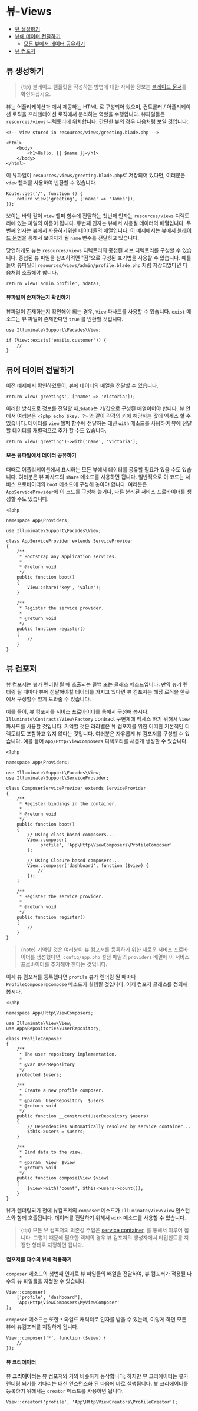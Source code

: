 # 뷰-Views

- [뷰 생성하기](#creating-views)
- [뷰에 데이터 전달하기](#passing-data-to-views)
    - [모든 뷰에서 데이터 공유하기](#sharing-data-with-all-views)
- [뷰 컴포저](#view-composers)

<a name="creating-views"></a>
## 뷰 생성하기

> {tip} 블레이드 템플릿을 작성하는 방법에 대한 자세한 정보는 [블레이드 문서](/docs/{{version}}/blade)를 확인하십시오.

뷰는 어플리케이션과 에서 제공하는 HTML 로 구성되어 있으며, 컨트롤러 / 어플리케이션 로직을 프리젠테이션 로직에서 분리하는 역할을 수행합니다. 뷰파일들은 `resources/views` 디렉토리에 위치합니다. 간단한 뷰의 경우 다음처럼 보일 것입니다: 

    <!-- View stored in resources/views/greeting.blade.php -->

    <html>
        <body>
            <h1>Hello, {{ $name }}</h1>
        </body>
    </html>

이 뷰파일이 `resources/views/greeting.blade.php`로 저장되어 있다면, 여러분은 `view` 헬퍼를 사용하여 반환할 수 있습니다. 

    Route::get('/', function () {
        return view('greeting', ['name' => 'James']);
    });

보이는 바와 같이 `view` 헬퍼 함수에 전달하는 첫번째 인자는 `resources/views` 디렉토리에 있는 파일의 이름이 됩니다. 두번째 인자는 뷰에서 사용될 데이터의 배열입니다. 두번째 인자는 뷰에서 사용하기위한 데이터들의 배열입니다. 이 예제에서는 뷰에서 [블레이드 문법](/docs/{{version}}/blade)을 통해서 보여지게 될 `name` 변수를 전달하고 있습니다. 

당연하게도 뷰는 `resources/views` 디렉토리의 중첩된 서브 디렉토리를 구성할 수 있습니다. 중첩된 뷰 파일을 참조하려면 "점"으로 구성된 표기법을 사용할 수 있습니다. 예를 들어 뷰파일이 `resources/views/admin/profile.blade.php` 처럼 저장되었다면 다음처럼 호출해야 합니다. 

    return view('admin.profile', $data);

#### 뷰파일이 존재하는지 확인하기

뷰파일이 존재하는지 확인해야 되는 경우, `View` 파사드를 사용할 수 있습니다. `exist` 메소드는 뷰 파일이 존재한다면 `true` 를 반환할 것입니다. 

    use Illuminate\Support\Facades\View;

    if (View::exists('emails.customer')) {
        //
    }

<a name="passing-data-to-views"></a>
## 뷰에 데이터 전달하기

이전 예제에서 확인하였듯이, 뷰에 데이터의 배열을 전달할 수 있습니다. 

    return view('greetings', ['name' => 'Victoria']);

이러한 방식으로 정보를 전달할 때,`$data`는 키/값으로 구성된 배열이어야 합니다. 뷰 안에서 여러분은 `<?php echo $key; ?>` 와 같이 각각의 키에 해당하는 값에 엑세스 할 수 있습니다. 데이터를 `view` 헬퍼 함수에 전달하는 대신 `with` 메소드를 사용하여 뷰에 전달할 데이터를 개별적으로 추가 할 수도 있습니다.

    return view('greeting')->with('name', 'Victoria');

<a name="sharing-data-with-all-views"></a>
#### 모든 뷰파일에서 데이터 공유하기

때때로 어플리케이션에서 표시하는 모든 뷰에서 데이터를 공유할 필요가 있을 수도 있습니다. 여러분은 뷰 파사드의 `share` 메소드를 사용하면 됩니다. 일반적으로 이 코드는 서비스 프로바이더의 `boot` 메소드에 구성해 놓아야 합니다. 여러분은 `AppServiceProvider`에 이 코드를 구성해 놓거나, 다른 분리된 서비스 프로바이더를 생성할 수도 있습니다.

    <?php

    namespace App\Providers;

    use Illuminate\Support\Facades\View;

    class AppServiceProvider extends ServiceProvider
    {
        /**
         * Bootstrap any application services.
         *
         * @return void
         */
        public function boot()
        {
            View::share('key', 'value');
        }

        /**
         * Register the service provider.
         *
         * @return void
         */
        public function register()
        {
            //
        }
    }

<a name="view-composers"></a>
## 뷰 컴포저

뷰 컴포저는 뷰가 렌더링 될 때 호출되는 콜백 또는 클래스 메소드입니다. 만약 뷰가 렌더링 될 때마다 뷰에 전달해야할 데이터를 가지고 있다면 뷰 컴포저는 해당 로직을 한곳에서 구성할수 있게 도와줄 수 있습니다.

예를 들어, 뷰 컴포저를 [서비스 프로바이더](/docs/{{version}}/providers)를 통해서 구성해 봅시다. `Illuminate\Contracts\View\Factory` contract 구현체에 엑세스 하기 위해서 `View` 파사드를 사용할 것입니다. 기억할 것은 라라벨은 뷰 컴포저를 위한 어떠한 기본적인 디렉토리도 포함하고 있지 않다는 것입니다. 여러분은 자유롭게 뷰 컴포저를 구성할 수 있습니다. 예를 들어 `app/Http/ViewComposers` 디렉토리를 새롭게 생성할 수 있습니다.

    <?php

    namespace App\Providers;

    use Illuminate\Support\Facades\View;
    use Illuminate\Support\ServiceProvider;

    class ComposerServiceProvider extends ServiceProvider
    {
        /**
         * Register bindings in the container.
         *
         * @return void
         */
        public function boot()
        {
            // Using class based composers...
            View::composer(
                'profile', 'App\Http\ViewComposers\ProfileComposer'
            );

            // Using Closure based composers...
            View::composer('dashboard', function ($view) {
                //
            });
        }

        /**
         * Register the service provider.
         *
         * @return void
         */
        public function register()
        {
            //
        }
    }

> {note} 기억할 것은 여러분이 뷰 컴포저를 등록하기 위한 새로운 서비스 프로바이더를 생성했다면, `config/app.php` 설정 파일의 `providers` 배열에 이 서비스 프로바이더를 추가해야 한다는 것입니다. 

이제 뷰 컴포저를 등록했다면 `profile` 뷰가 렌더링 될 때마다 `ProfileComposer@compose` 메소드가 실행될 것입니다. 이제 컴포저 클래스를 정의해봅시다. 

    <?php

    namespace App\Http\ViewComposers;

    use Illuminate\View\View;
    use App\Repositories\UserRepository;

    class ProfileComposer
    {
        /**
         * The user repository implementation.
         *
         * @var UserRepository
         */
        protected $users;

        /**
         * Create a new profile composer.
         *
         * @param  UserRepository  $users
         * @return void
         */
        public function __construct(UserRepository $users)
        {
            // Dependencies automatically resolved by service container...
            $this->users = $users;
        }

        /**
         * Bind data to the view.
         *
         * @param  View  $view
         * @return void
         */
        public function compose(View $view)
        {
            $view->with('count', $this->users->count());
        }
    }

뷰가 렌더링되기 전에 뷰컴포저의 `composer` 메소드가 `Illuminate\View\View` 인스턴스와 함께 호출됩니다. 데이터를 전달하기 위해서 `with` 메소드를 사용할 수 있습니다. 

> {tip} 모든 뷰 컴포저의 의존성 주입은 [service container](/docs/{{version}}/container), 를 통해서 이루어 집니다. 그렇기 때문에 필요한 객체의 경우 뷰 컴포저의 생성자에서 타입힌트를 지정한 형태로 지정하면 됩니다. 

#### 컴포저를 다수의 뷰에 적용하기

`composer` 메소드의 첫번째 인자로 뷰 파일들의 배열을 전달하여, 뷰 컴포저가 적용될 다수의 뷰 파일들을 지정할 수 있습니다. 

    View::composer(
        ['profile', 'dashboard'],
        'App\Http\ViewComposers\MyViewComposer'
    );

`composer` 메소드는 또한 `*` 와일드 캐릭터로 인자를 받을 수 있는데, 이렇게 하면 모든 뷰에 뷰컴포저를 지정하게 됩니다. 

    View::composer('*', function ($view) {
        //
    });

#### 뷰 크리에이터

뷰 **크리에이터**는 뷰 컴포저와 거의 비슷하게 동작합니다; 하지만 뷰 크리에이터는 뷰가 렌터링 되기를 기다리는 대신 인스턴스화 된 다음에 바로 실행됩니다. 뷰 크리에이터를 등록하기 위해서는 `creator` 메소드를 사용하면 됩니다. 

    View::creator('profile', 'App\Http\ViewCreators\ProfileCreator');

